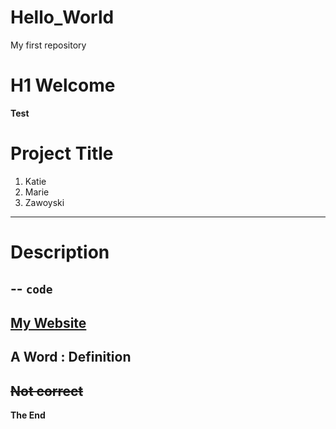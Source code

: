 # Hello_World
My first repository
# H1 Welcome
**Test**
# Project Title
1. Katie
2. Marie 
3. Zawoyski
-------
# Description
--
`code`
---
[My Website](https://github.com/kzawoyski)
--
A Word
: Definition
--
~~Not correct~~
---
**The End**
